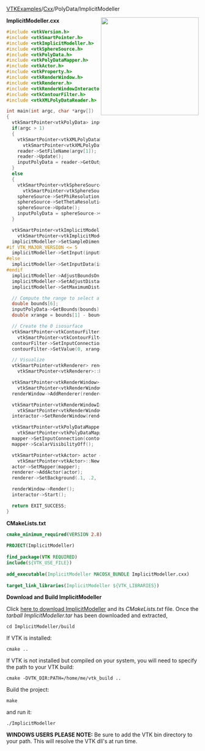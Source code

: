 [VTKExamples](/index/)/[Cxx](/Cxx)/PolyData/ImplicitModeller

<img align="right" src="https://github.com/lorensen/VTKExamples/blob/gh-pages/Testing/Baseline/PolyData/TestImplicitModeller.png?raw=true" width="256" />

**ImplicitModeller.cxx**
```c++
#include <vtkVersion.h>
#include <vtkSmartPointer.h>
#include <vtkImplicitModeller.h>
#include <vtkSphereSource.h>
#include <vtkPolyData.h>
#include <vtkPolyDataMapper.h>
#include <vtkActor.h>
#include <vtkProperty.h>
#include <vtkRenderWindow.h>
#include <vtkRenderer.h>
#include <vtkRenderWindowInteractor.h>
#include <vtkContourFilter.h>
#include <vtkXMLPolyDataReader.h>

int main(int argc, char *argv[])
{
  vtkSmartPointer<vtkPolyData> inputPolyData;
  if(argc > 1)
  {
    vtkSmartPointer<vtkXMLPolyDataReader> reader =
      vtkSmartPointer<vtkXMLPolyDataReader>::New();
    reader->SetFileName(argv[1]);
    reader->Update();
    inputPolyData = reader->GetOutput();
  }
  else
  {
    vtkSmartPointer<vtkSphereSource> sphereSource =
      vtkSmartPointer<vtkSphereSource>::New();
    sphereSource->SetPhiResolution(15);
    sphereSource->SetThetaResolution(15);
    sphereSource->Update();
    inputPolyData = sphereSource->GetOutput();
  }

  vtkSmartPointer<vtkImplicitModeller> implicitModeller =
    vtkSmartPointer<vtkImplicitModeller>::New();
  implicitModeller->SetSampleDimensions(50,50,50);
#if VTK_MAJOR_VERSION <= 5
  implicitModeller->SetInput(inputPolyData);
#else
  implicitModeller->SetInputData(inputPolyData);
#endif
  implicitModeller->AdjustBoundsOn();
  implicitModeller->SetAdjustDistance(.1); // Adjust by 10%
  implicitModeller->SetMaximumDistance(.1);

  // Compute the range to select a reasonable contour value
  double bounds[6];
  inputPolyData->GetBounds(bounds);
  double xrange = bounds[1] - bounds[0];

  // Create the 0 isosurface
  vtkSmartPointer<vtkContourFilter> contourFilter =
    vtkSmartPointer<vtkContourFilter>::New();
  contourFilter->SetInputConnection(implicitModeller->GetOutputPort());
  contourFilter->SetValue(0, xrange/30.0); // 30% of xrange

  // Visualize
  vtkSmartPointer<vtkRenderer> renderer =
    vtkSmartPointer<vtkRenderer>::New();

  vtkSmartPointer<vtkRenderWindow> renderWindow =
    vtkSmartPointer<vtkRenderWindow>::New();
  renderWindow->AddRenderer(renderer);

  vtkSmartPointer<vtkRenderWindowInteractor> interactor =
    vtkSmartPointer<vtkRenderWindowInteractor>::New();
  interactor->SetRenderWindow(renderWindow);

  vtkSmartPointer<vtkPolyDataMapper> mapper =
    vtkSmartPointer<vtkPolyDataMapper>::New();
  mapper->SetInputConnection(contourFilter->GetOutputPort());
  mapper->ScalarVisibilityOff();

  vtkSmartPointer<vtkActor> actor =
    vtkSmartPointer<vtkActor>::New();
  actor->SetMapper(mapper);
  renderer->AddActor(actor);
  renderer->SetBackground(.1, .2, .3);

  renderWindow->Render();
  interactor->Start();

  return EXIT_SUCCESS;
}
```
**CMakeLists.txt**
```cmake
cmake_minimum_required(VERSION 2.8)
 
PROJECT(ImplicitModeller)
 
find_package(VTK REQUIRED)
include(${VTK_USE_FILE})
 
add_executable(ImplicitModeller MACOSX_BUNDLE ImplicitModeller.cxx)
 
target_link_libraries(ImplicitModeller ${VTK_LIBRARIES})
```

**Download and Build ImplicitModeller**

Click [here to download ImplicitModeller](https://github.com/lorensen/VTKWikiExamplesTarballs/raw/master/ImplicitModeller.tar) and its *CMakeLists.txt* file.
Once the *tarball ImplicitModeller.tar* has been downloaded and extracted,
```
cd ImplicitModeller/build 
```
If VTK is installed:
```
cmake ..
```
If VTK is not installed but compiled on your system, you will need to specify the path to your VTK build:
```
cmake -DVTK_DIR:PATH=/home/me/vtk_build ..
```
Build the project:
```
make
```
and run it:
```
./ImplicitModeller
```
**WINDOWS USERS PLEASE NOTE:** Be sure to add the VTK bin directory to your path. This will resolve the VTK dll's at run time.

